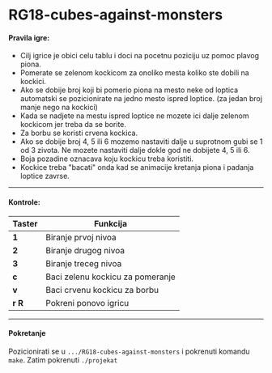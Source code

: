 # RG18-cubes-against-monsters
#### Pravila igre:

* Cilj igrice je obici celu tablu i doci na pocetnu poziciju uz pomoc plavog piona.
* Pomerate se zelenom kockicom za onoliko mesta koliko ste dobili na kockici.
* Ako se dobije broj koji bi pomerio piona na mesto neke od loptica automatski se pozicionirate na jedno mesto ispred loptice. (za jedan broj manje nego na kockici)
* Kada se nadjete na mestu ispred loptice ne mozete ici dalje zelenom kockicom jer treba da se borite. 
*  Za borbu se koristi crvena kockica. 
*  Ako se dobije broj 4, 5 ili 6 mozemo nastaviti dalje u suprotnom gubi se 1 od 3 zivota. Ne mozete nastaviti dalje dokle god ne dobijete 4, 5 ili 6.
*  Boja pozadine oznacava koju kockicu treba koristiti.
*  Kockice treba "bacati" onda kad se animacije kretanja piona i padanja loptice zavrse.
<hr>

#### Kontrole:

| Taster      | Funkcija |
| ----------- | ----------- |
| **1**       | Biranje prvoj nivoa       |
| **2**   | Biranje drugog nivoa        |
| **3**   | Biranje treceg nivoa        |
| **c**   | Baci zelenu kockicu za pomeranje      |
| **v**   | Baci crvenu kockicu za borbu        |
| **r** **R**   | Pokreni ponovo igricu        |


<hr>

#### Pokretanje
Pozicionirati se u ```.../RG18-cubes-against-monsters``` i pokrenuti komandu  ```make```. Zatim pokrenuti ```./projekat```
